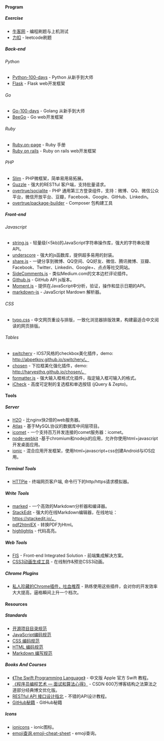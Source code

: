 
#### Program

##### Exercise
- [牛客网](https://www.nowcoder.com/) - 编程刷题与上机测试
- [力扣](https://leetcode-cn.com/) - leetcode刷题

##### Back-end
###### Python
- [Python-100-days](https://github.com/jackfrued/Python-100-Days) - Python 从新手到大师
- [Flask](https://flask.palletsprojects.com/en/1.1.x/) - Flask web开发框架

###### Go
- [Go-100-days](https://github.com/rubyhan1314/Golang-100-Days) - Golang 从新手到大师
- [BeeGo](https://beego.me/docs/intro/) - Go web开发框架

###### Ruby
- [Ruby.on-page](http://ruby.on-page.net/) - Ruby 手册
- [Ruby on rails](https://guides.rubyonrails.org/index.html) - Ruby on rails web开发框架

###### PHP
- [Slim](https://github.com/codeguy/Slim) - PHP微框架，简单易用易拓展。
- [Guzzle](https://github.com/guzzle/guzzle) - 强大的RESTful 客户端，支持批量请求。
- [overtrue/socialite](https://github.com/overtrue/socialite) - PHP 通用第三方登录组件，支持：微博、QQ、微信公众平台，微信开放平台、豆瓣，Facebook、Google、GitHub、Linkedin。
- [overtrue/package-builder](https://github.com/overtrue/package-builder) - Composer 包构建工具

##### Front-end
###### Javascript
- [string.js](https://github.com/jprichardson/string.js) - 轻量级(<5kb)的JavaScript字符串操作库，强大的字符串处理API。
- [underscore](https://github.com/jashkenas/underscore) - 强大的js函数库，提供超多易用的封装。
- [share.js](https://github.com/overtrue/share.js) -  一键分享到微博、QQ空间、QQ好友、微信、腾讯微博、豆瓣、Facebook、Twitter、Linkedin、Google+、点点等社交网站。
- [SideComments.js](http://aroc.github.io/side-comments-demo/) - 类似Medium.com的文本边栏评论插件。
- [Github.js](https://github.com/michael/github) - GitHub API js版本。
- [Moment.js](https://github.com/moment/moment) - 提供在JavaScript中分析，验证，操作和显示日期的API。
- [markdown-js](https://github.com/evilstreak/markdown-js) - JavaScript Mardown 解析器。

###### CSS
- [typo.css](https://github.com/sofish/typo.css) - 中文网页重设与排版，一致化浏览器排版效果，构建最适合中文阅读的网页排版。

###### Tables
- [switchery](https://github.com/abpetkov/switchery) - IOS7风格的checkbox美化插件，demo: http://abpetkov.github.io/switchery/。
- [chosen](https://github.com/harvesthq/chosen) - 下拉框美化强化插件，demo: http://harvesthq.github.io/chosen/。
- [formatter.js](https://github.com/firstopinion/formatter.js) - 强大输入框格式化插件，指定输入框可输入的格式。
- [iCheck](https://github.com/fronteed/iCheck) - 高度可定制的复选框和单选按钮 (jQuery & Zepto)。


#### Tools
##### Server
- [H2O](https://github.com/kazuho/h2o) - 比nginx快2倍的web服务器。
- [Atlas](https://github.com/Qihoo360/Atlas) - 基于MySQL协议的数据库中间层项目。
- [icomet](https://github.com/ideawu/icomet) - 一个支持百万并发连接的comet服务器：icomet。
- [node-webkit](https://github.com/rogerwang/node-webkit) -基于chromium和nodejs的应用，允许你使用html+javascript开发桌面应用。
- [ionic](http://ionicframework.com/) - 混合应用开发框架，使用html+javascript+css创建Android与IOS应用。

##### Terminal Tools
- [HTTPie](https://github.com/jakubroztocil/httpie) - 终端网页客户端, 命令行下的http/https请求模拟器。

##### Write Tools
- [marked](https://github.com/chjj/marked) - 一个高效的Markdown分析器和编译器。
- [StackEdit](https://github.com/benweet/stackedit) - 强大的在线Markdown编辑器，在线地址：https://stackedit.io/。
- [pdf2htmlEX](https://github.com/coolwanglu/pdf2htmlEX) - 转换PDF为Html。
- [highlightjs](https://highlightjs.org/) - 代码高亮。

##### Web Tools
- [FIS](https://github.com/fex-team/fis) - Front-end Integrated Solution - 前端集成解决方案。
- [CSS3动画生成工具](http://ecd.tencent.com/css3/tools.html) - 在线制作&预览CSS3动画。

##### Chrome Plugins
- [私人珍藏的Chrome插件，吐血推荐](http://stormzhang.com/devtools/2016/01/15/google-chrome-extension/) - 熟练使用这些插件，会对你的开发效率大大提高，逼格瞬间上升一个档次。


#### Resources
##### Standards
- [开源项目目录规范](https://github.com/fex-team/styleguide/blob/master/project.md)
- [JavaScript编码规范](https://github.com/fex-team/styleguide/blob/master/javascript.md)
- [CSS 编码规范](https://github.com/fex-team/styleguide/blob/master/css.md)
- [HTML 编码规范](https://github.com/fex-team/styleguide/blob/master/html.md)
- [Markdown 编写规范](https://github.com/fex-team/styleguide/blob/master/markdown.md)

##### Books And Courses
- [《The Swift Programming Language》](https://github.com/numbbbbb/the-swift-programming-language-in-chinese) - 中文版 Apple 官方 Swift 教程。
- [《程序员编程艺术 — 面试和算法心得》](https://github.com/julycoding/The-Art-Of-Programming-By-July) - CSDN 600万博客结构之法算法之道部分经典博文优化版。
- [RESTful API 接口设计指北](https://github.com/bolasblack/api-guide) - 不错的API设计教程。
- [GitHub秘籍](https://github.com/tiimgreen/github-cheat-sheet/blob/master/README.zh-cn.md) - GitHub秘籍

##### Icons
- [ionicons](https://github.com/driftyco/ionicons) - ionic图标。
- [emoji查询](http://emoji.muan.co/),[emoji-cheat-sheet](http://www.emoji-cheat-sheet.com/) - emoji查询。


